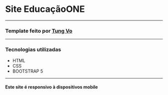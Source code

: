 <h1>Site EducaçãoONE</h1>
<hr>
<h3>Template feito por <a href="https://www.behance.net/vctung" target="_blank">Tung Vo</a></h3>
<hr>
<h3>Tecnologias utilizadas</h3>
<ul>
<li>HTML</li>
<li>CSS</li>
<li>BOOTSTRAP 5</li>
</ul>
<hr>
<h4>Este site é responsivo à dispositivos mobile</h4>
